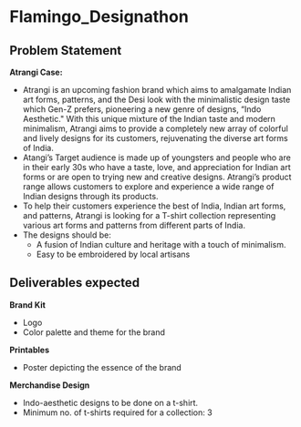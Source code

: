 # Flamingo_Designathon

## Problem Statement

**Atrangi Case:**
+ Atrangi is an upcoming fashion brand which aims to amalgamate Indian art forms, patterns, and the Desi look with the minimalistic design taste which Gen-Z prefers,  pioneering a new genre of designs, “Indo Aesthetic." With this unique mixture of the Indian taste and modern minimalism, Atrangi aims to provide a completely new array of colorful and lively designs for its customers, rejuvenating the diverse art forms of India.
+ Atangi’s Target audience is made up of youngsters and people who are in their early 30s who have a taste, love, and appreciation for Indian art forms or are open to trying new and creative designs. Atrangi’s product range allows customers to explore and experience a wide range of Indian designs through its products.
+ To help their customers experience the best of India, Indian art forms, and patterns, Atrangi is looking for a T-shirt collection representing various art forms and patterns from different parts of India.
+ The designs should be:
  + A fusion of Indian culture and heritage with a touch of minimalism.
  + Easy to be embroidered by local artisans 


## Deliverables expected 
**Brand Kit**
  + Logo 
  + Color palette and theme for the brand
    
**Printables** 
  + Poster depicting the essence of the brand
    
**Merchandise Design**
  + Indo-aesthetic designs to be done on a t-shirt.
  + Minimum no. of t-shirts required for a collection: 3
